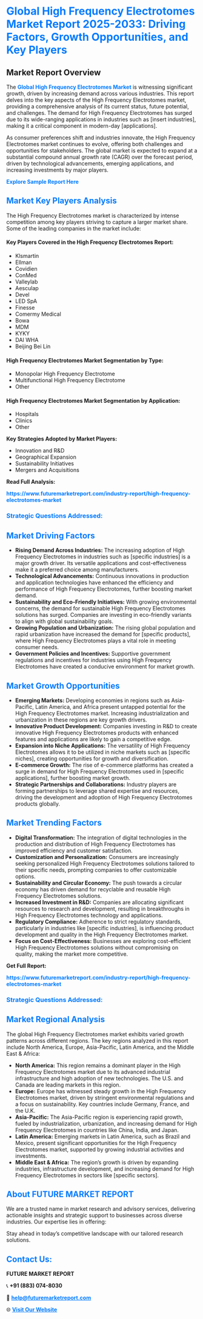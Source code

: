 <h1 style="color: #007BFF;">Global High Frequency Electrotomes Market Report 2025-2033: Driving Factors, Growth Opportunities, and Key Players</h1>

<section id="overview">
<h2>Market Report Overview</h2>
<p>The <a href="https://www.futuremarketreport.com/industry-report/high-frequency-electrotomes-market" style="color: #007BFF; text-decoration: none;"><strong>Global High Frequency Electrotomes Market</strong></a> is witnessing significant growth, driven by increasing demand across various industries. This report delves into the key aspects of the High Frequency Electrotomes market, providing a comprehensive analysis of its current status, future potential, and challenges. The demand for High Frequency Electrotomes has surged due to its wide-ranging applications in industries such as [insert industries], making it a critical component in modern-day [applications].</p>
<p>As consumer preferences shift and industries innovate, the High Frequency Electrotomes market continues to evolve, offering both challenges and opportunities for stakeholders. The global market is expected to expand at a substantial compound annual growth rate (CAGR) over the forecast period, driven by technological advancements, emerging applications, and increasing investments by major players.</p>
</section>

<section id="overview">
<p><a href="https://www.futuremarketreport.com/request-sample/reportId=102860" style="color: #007BFF; text-decoration: none;"><strong>Explore Sample Report Here</strong></a></p>
</section>

<section id="key-players">
<h2 style="color: #007BFF;">Market Key Players Analysis</h2>
<p>The High Frequency Electrotomes market is characterized by intense competition among key players striving to capture a larger market share. Some of the leading companies in the market include:</p>
<h4>Key Players Covered in the High Frequency Electrotomes Report:</h4>
<ul><li>Klsmartin</li><li>Ellman</li><li>Covidien</li><li>ConMed</li><li>Valleylab</li><li>Aesculap</li><li>Devel</li><li>LED SpA</li><li>Finesse</li><li>Comermy Medical</li><li>Bowa</li><li>MDM</li><li>KYKY</li><li>DAI WHA</li><li>Beijing Bei Lin</li></ul>
<h4>High Frequency Electrotomes Market Segmentation by Type:</h4>
<ul><li>Monopolar High Frequency Electrotome</li><li>Multifunctional High Frequency Electrotome</li><li>Other</li></ul>

<h4>High Frequency Electrotomes Market Segmentation by Application:</h4>
<ul><li>Hospitals</li><li>Clinics</li><li>Other</li></ul>
<p><strong>Key Strategies Adopted by Market Players:</strong></p>
<ul>
<li>Innovation and R&D</li>
<li>Geographical Expansion</li>
<li>Sustainability Initiatives</li>
<li>Mergers and Acquisitions</li>
</ul>
</section>

<section>
<p><strong>Read Full Analysis: </strong></p><a href="https://www.futuremarketreport.com/industry-report/high-frequency-electrotomes-market" style="color: #007BFF; text-decoration: none;"><strong>https://www.futuremarketreport.com/industry-report/high-frequency-electrotomes-market</strong></a>
<h3 style="color: #007BFF;">Strategic Questions Addressed:</h3>
</section>

<section id="driving-factors">
<h2 style="color: #007BFF;">Market Driving Factors</h2>
<ul>
<li><strong>Rising Demand Across Industries:</strong> The increasing adoption of High Frequency Electrotomes in industries such as [specific industries] is a major growth driver. Its versatile applications and cost-effectiveness make it a preferred choice among manufacturers.</li>
<li><strong>Technological Advancements:</strong> Continuous innovations in production and application technologies have enhanced the efficiency and performance of High Frequency Electrotomes, further boosting market demand.</li>
<li><strong>Sustainability and Eco-Friendly Initiatives:</strong> With growing environmental concerns, the demand for sustainable High Frequency Electrotomes solutions has surged. Companies are investing in eco-friendly variants to align with global sustainability goals.</li>
<li><strong>Growing Population and Urbanization:</strong> The rising global population and rapid urbanization have increased the demand for [specific products], where High Frequency Electrotomes plays a vital role in meeting consumer needs.</li>
<li><strong>Government Policies and Incentives:</strong> Supportive government regulations and incentives for industries using High Frequency Electrotomes have created a conducive environment for market growth.</li>
</ul>
</section>

<section id="growth-opportunities">
<h2 style="color: #007BFF;">Market Growth Opportunities</h2>
<ul>
<li><strong>Emerging Markets:</strong> Developing economies in regions such as Asia-Pacific, Latin America, and Africa present untapped potential for the High Frequency Electrotomes market. Increasing industrialization and urbanization in these regions are key growth drivers.</li>
<li><strong>Innovative Product Development:</strong> Companies investing in R&D to create innovative High Frequency Electrotomes products with enhanced features and applications are likely to gain a competitive edge.</li>
<li><strong>Expansion into Niche Applications:</strong> The versatility of High Frequency Electrotomes allows it to be utilized in niche markets such as [specific niches], creating opportunities for growth and diversification.</li>
<li><strong>E-commerce Growth:</strong> The rise of e-commerce platforms has created a surge in demand for High Frequency Electrotomes used in [specific applications], further boosting market growth.</li>
<li><strong>Strategic Partnerships and Collaborations:</strong> Industry players are forming partnerships to leverage shared expertise and resources, driving the development and adoption of High Frequency Electrotomes products globally.</li>
</ul>
</section>

<section id="trending-factors">
<h2 style="color: #007BFF;">Market Trending Factors</h2>
<ul>
<li><strong>Digital Transformation:</strong> The integration of digital technologies in the production and distribution of High Frequency Electrotomes has improved efficiency and customer satisfaction.</li>
<li><strong>Customization and Personalization:</strong> Consumers are increasingly seeking personalized High Frequency Electrotomes solutions tailored to their specific needs, prompting companies to offer customizable options.</li>
<li><strong>Sustainability and Circular Economy:</strong> The push towards a circular economy has driven demand for recyclable and reusable High Frequency Electrotomes solutions.</li>
<li><strong>Increased Investment in R&D:</strong> Companies are allocating significant resources to research and development, resulting in breakthroughs in High Frequency Electrotomes technology and applications.</li>
<li><strong>Regulatory Compliance:</strong> Adherence to strict regulatory standards, particularly in industries like [specific industries], is influencing product development and quality in the High Frequency Electrotomes market.</li>
<li><strong>Focus on Cost-Effectiveness:</strong> Businesses are exploring cost-efficient High Frequency Electrotomes solutions without compromising on quality, making the market more competitive.</li>
</ul>
</section>

<section>
<p><strong>Get Full Report: </strong></p><a href="https://www.futuremarketreport.com/industry-report/high-frequency-electrotomes-market" style="color: #007BFF; text-decoration: none;"><strong>https://www.futuremarketreport.com/industry-report/high-frequency-electrotomes-market</strong></a>
<h3 style="color: #007BFF;">Strategic Questions Addressed:</h3>
</section>


<section id="regional-analysis">
<h2 style="color: #007BFF;">Market Regional Analysis</h2>
<p>The global High Frequency Electrotomes market exhibits varied growth patterns across different regions. The key regions analyzed in this report include North America, Europe, Asia-Pacific, Latin America, and the Middle East & Africa:</p>
<ul>
<li><strong>North America:</strong> This region remains a dominant player in the High Frequency Electrotomes market due to its advanced industrial infrastructure and high adoption of new technologies. The U.S. and Canada are leading markets in this region.</li>
<li><strong>Europe:</strong> Europe has witnessed steady growth in the High Frequency Electrotomes market, driven by stringent environmental regulations and a focus on sustainability. Key countries include Germany, France, and the U.K.</li>
<li><strong>Asia-Pacific:</strong> The Asia-Pacific region is experiencing rapid growth, fueled by industrialization, urbanization, and increasing demand for High Frequency Electrotomes in countries like China, India, and Japan.</li>
<li><strong>Latin America:</strong> Emerging markets in Latin America, such as Brazil and Mexico, present significant opportunities for the High Frequency Electrotomes market, supported by growing industrial activities and investments.</li>
<li><strong>Middle East & Africa:</strong> The region’s growth is driven by expanding industries, infrastructure development, and increasing demand for High Frequency Electrotomes in sectors like [specific sectors].</li>
</ul>
</section>

<footer>
<h2 style="color: #007BFF;">About FUTURE MARKET REPORT</h2>
<p>We are a trusted name in market research and advisory services, delivering actionable insights and strategic support to businesses across diverse industries. Our expertise lies in offering:</p>

<p>Stay ahead in today’s competitive landscape with our tailored research solutions.</p>

<h2 style="color: #007BFF;">Contact Us:</h2>
<p><strong>FUTURE MARKET REPORT</strong></p>
<p>📞 <strong>+91 (883) 074-8030</strong></p>
<p>📧 <strong><a href="mailto:help@futuremarketreport.com" style="color: #007BFF;">help@futuremarketreport.com</a></strong></p>
<p>🌐 <strong><a href="https://www.futuremarketreport.com/" style="color: #007BFF;">Visit Our Website</a></strong></p>
</footer>